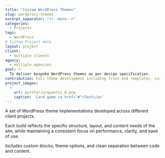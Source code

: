 ```yaml
---
title: "Custom WordPress Themes"
slug: wordpress-themes
excerpt_separator: "<!--more-->"
categories:
  - Projects
tags:
  - WordPress
# Custom Project meta
layout: project
client:
  - multiple clients
agency:
  - multiple agencies
goal: >-
  To deliver bespoke WordPress themes as per design specification.
contribution: Full theme development including front-end templates, custom blocks, and back-end logic.
project_images:
  -
    url: portfolio/quantis_0.png
    caption: 'Card game <a href="#">Test</a>'
---
```


A set of WordPress theme implementations developed across different client projects.

<!--more-->

Each build reflects the specific structure, layout, and content needs of the site, while maintaining a consistent focus on performance, clarity, and ease of use.

Includes custom blocks, theme options, and clean separation between code and content.
